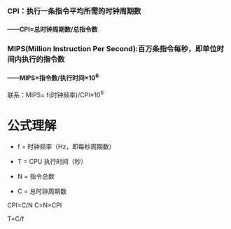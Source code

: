 
### CPI：执行一条指令平均所需的时钟周期数
#### ——CPI=总时钟周期数/总指令数

### MIPS(Million Instruction Per Second):百万条指令每秒，即单位时间内执行的指令数
#### ——MIPS=指令数/执行时间×10$^6$
联系：MIPS= f(时钟频率)/CPI×10$^6$

# 公式理解
-   f = 时钟频率（Hz，即每秒周期数）
    
-   T = CPU 执行时间（秒）
    
-   N = 指令总数
    
-   C = 总时钟周期数

CPI=C/N
C=N×CPI

T=C/f
<!--stackedit_data:
eyJoaXN0b3J5IjpbOTE1MjU3NTA3LDE3MTc2MTI3MDEsLTExMD
IwMjQ2NzRdfQ==
-->